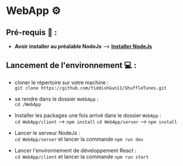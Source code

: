 # WebApp ⚙️

## Pré-requis 🔨 :

- <strong>Avoir installer au préalable NodeJs</strong>
--> <strong><a href="https://nodejs.org/en/">Installer NodeJs</a></strong>


## Lancement de l'environnement 💻 :

- cloner le répertoire sur votre machine : <br>
`git clone https://github.com/YiddishGun11/ShuffleTunes.git`

- se rendre dans le dossier `WebbApp` : <br>
`cd /WebApp`

- Installer les packages une fois arrivé dans le dossier `WebApp` : <br>
`cd WebApp/client` --> `npm install`
`cd WebApp/server` --> `npm install`


- Lancer le serveur NodeJs : <br>
`cd WebApp/server` et lancer la commande `npm run dev`

- Lancer l'environnement de développement React : <br>
`cd WebApp/client` et lancer la commande `npm run start`